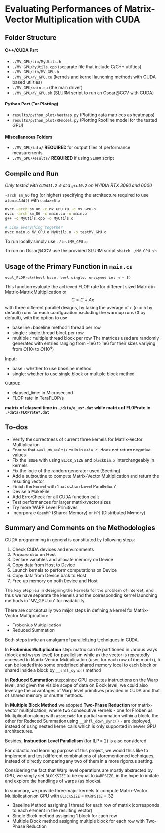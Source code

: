 # Evaluating Performances of Matrix-Vector Multiplication with CUDA

## Folder Structure
#### C++/CUDA Part
- `./MV_GPU/lib/MyUtils.h`
- `./MV_GPU/MyUtils.cpp` (separate file that include C/C++ utilities)
- `./MV_GPU/lib/MV_GPU.h`
- `./MV_GPU/MV_GPU.cu` (kernels and kernel launching methods with CUDA based utilities)
- `./MV_GPU/main.cu` (the main driver)
- `./MV_GPU/MV_GPU.sh` (SLURM script to run on Oscar@CCV with CUDA)

#### Python Part (For Plotting)
- `results/python_plot/heatmap.py` (Plotting data matrices as heatmaps)
- `results/python_plot/RFmodel.py` (Plotting Roofline model for the tested GPU)

#### Miscellaneous Folders
- `./MV_GPU/data/` **REQUIRED** for output files of performance measurements
- `./MV_GPU/Results/` **REQUIRED** if using `SLURM` script 

## Compile and Run
*Only tested with `CUDA11.2.0` and `gcc10.2` on NVIDIA RTX 3090 and 6000*

`-arch sm_86` flag (or higher) specifying the architecture required to use `atomicAdd()` with `cuda>=6.x`


```bash
nvcc -arch sm_86 -c MV_GPU.cu -o MV_GPU.o
nvcc -arch sm_86 -c main.cu -o main.o
g++ -c MyUtils.cpp -o MyUtils.o

# Link everything together
nvcc main.o MV_GPU.o MyUtils.o -o testMV_GPU.o
```

To run locally simply use
`./testMV_GPU.o`

To run on Oscar@CCV use the provided SLURM script
`sbatch ./MV_GPU.sh`

## Usage of the Primary Function in `main.cu`
`eval_FLOPrate(bool base, bool single, unsigned int n = 5)`

This function evaluate the achieved FLOP rate for different sized Matrix in Matrix-Matrix Multiplication of $$C = C+ Ax$$ with three different parallel designs, by taking the average of $n$ ($n = 5$ by default) runs for each configuration excluding the warmup runs (3 by default), with the option to use 
- baseline  : baseline method 1 thread per row
- single    : single thread block per row
- multiple  : multiple thread block per row
The matrices used are randomly generated with entries ranging from -1e6 to 1e6 for their sizes variying from $O(10)$ to $O(10^4)$

Input:
- base  : whether to use baseline method
- single: whether to use single block or multiple block method

Output:
- elapsed_time: in Microsecond
- FLOP rate: in TeraFLOP/s


**matrix of elapsed time in `./data/e_us*.dat` while matrix of FLOPrate in `./data/FLOPrate*.dat`**

## To-dos
- Verify the correctness of current three kernels for Matrix-Vector Multiplication
- Ensure that `eval_MV_Mult()` calls in `main.cu` does not return negative values
- Fix the issue with using `BLOCK_SIZE` and `blockDim.x` interchangeably in kernels
- Fix the logic of the random generator used (Seeding)
- Add a subroutine to compute Matrix-Vector Multiplication and return the resulting vector
- Finish the kernel with 'Instruction Level Parallelism' 
- Devise a MakeFile
- Add ErrorCheck for all CUDA function calls
- Test performances for larger matrix/vector sizes
- Try more WARP Level Primitives
- Incorporate `OpenMP` (Shared Memory) or `MPI` (Distributed Memory)


## Summary and Comments on the Methodologies
CUDA programming in general is constituted by following steps:
1. Check CUDA devices and environments
2. Prepare data on Host 
3. Declare variables and allocate memory on Device
4. Copy data from Host to Device
5. Launch kernels to perform computations on Device
6. Copy data from Device back to Host
7. Free up memory on both Device and Host

The key step lies in designing the kernels for the problem of interest, and thus we have separate the kernels and the corresponding kernel launching methods in 'MV_GPU.cu' for readability. 

There are conceptually two major steps in defining a kernel for Matrix-Vector Multiplication:
- Frobenius Multiplication
- Reduced Summation

Both steps invite an amalgam of parallelizing techniques in CUDA.

In **Frobenius Multiplication** step: matrix can be partitioned in various ways (block and warps level) for parallelism while as the vector is repeatedly accessed in Matrix-Vector Multiplication (used for each row of the matrix), it can be loaded into some predefined shared memory local to each block or shared inside a block by `__shfl_sync()` method

In **Reduced Summation** step: since GPU executes instructions on the Warp level, and given the visible scope of data on Block level, we could also leverage the advantages of Warp level primitives provided in CUDA and that of shared memory or shuffle methods.

In **Multiple Block Method** we adopted **Two-Phase Reduction** for matrix-vector multiplication, where two consecutive kernels - one for Frobenius Multiplication along with `atomicAdd` for partial summation within a block, the other for Reduced Summation using `__shfl_down_sync()` - are deployed, instead of using nested kernel calls which is only supported in newer GPU architectures.

Besides, **Instruction Level Parallelism** (for ILP = 2) is also considered.

For didactic and learning purpose of this project, we would thus like to implement and test different combinations of aforementioned techniques, instead of directly comparing any two of them in a more rigorous setting.

Considering the fact that Warp level operations are mostly abstracted by GPU, we simply set `BLOCKSIZE` to be equal to `WARPSIZE`, in the hope to imitate and explore the handlings of warps (as blocks).


In summary, we provide three major kernels to compute Matrix-Vector Multiplication on GPU with `BLOCKSIZE` = `WARPSIZE`  = 32

- Baseline Method assigning 1 thread for each row of matrix (corresponds to each element in the resulting vector)
- Single Block method assigning 1 block for each row 
- Multiple Block method assigning multiple block for each row with Two-Phase Reduction
